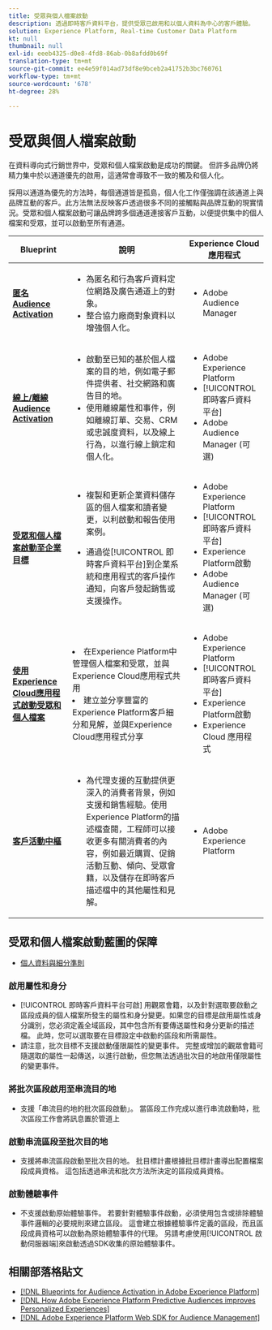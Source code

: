 ```yaml
---
title: 受眾與個人檔案啟動
description: 透過即時客戶資料平台，提供受眾已啟用和以個人資料為中心的客戶體驗。
solution: Experience Platform, Real-time Customer Data Platform
kt: null
thumbnail: null
exl-id: eeeb4325-d0e8-4fd8-86ab-0b8afdd0b69f
translation-type: tm+mt
source-git-commit: ee4e59f014ad73df8e9bceb2a41752b3bc760761
workflow-type: tm+mt
source-wordcount: '678'
ht-degree: 28%

---
```



# 受眾與個人檔案啟動

在資料導向式行銷世界中，受眾和個人檔案啟動是成功的關鍵。 但許多品牌仍將精力集中於以通道優先的啟用，這通常會導致不一致的觸及和個人化。

採用以通道為優先的方法時，每個通道皆是孤島，個人化工作僅強調在該通道上與品牌互動的客戶。此方法無法反映客戶透過很多不同的接觸點與品牌互動的現實情況。受眾和個人檔案啟動可讓品牌跨多個通道連接客戶互動，以便提供集中的個人檔案和受眾，並可以啟動至所有通道。

| Blueprint | 說明 | Experience Cloud 應用程式 |
|---|---|---|
| **[匿名 Audience Activation](anonymous.md)** | <ul><li>為匿名和行為客戶資料定位網路及廣告通道上的對象。</li><li>整合協力廠商對象資料以增強個人化。</li></ul> | <ul><li>Adobe Audience Manager</li></ul> |
| **[線上/離線 Audience Activation](online-offline.md)** | <ul><li>啟動至已知的基於個人檔案的目的地，例如電子郵件提供者、社交網路和廣告目的地。 </li><li>使用離線屬性和事件，例如離線訂單、交易、CRM或忠誠度資料，以及線上行為，以進行線上鎖定和個人化。</li></ul> | <ul><li>Adobe Experience Platform</li><li> [!UICONTROL 即時客戶資料平台]</li><li>Adobe Audience Manager (可選)</li></ul> |
| **[受眾和個人檔案啟動至企業目標](enterprise-destinations.md)** | <ul><li>複製和更新企業資料儲存區的個人檔案和讀者變更，以利啟動和報告使用案例。 </li></ul><ul><li>通過從[!UICONTROL 即時客戶資料平台]到企業系統和應用程式的客戶操作通知，向客戶發起銷售或支援操作。</li></ul> | <ul><li>Adobe Experience Platform</li><li>[!UICONTROL 即時客戶資料平台]</li><li>Experience Platform啟動</li><li>Adobe Audience Manager (可選)</li></ul> |
| **[使用Experience Cloud應用程式啟動受眾和個人檔案](aep+apps.md)** | </ul><li>在Experience Platform中管理個人檔案和受眾，並與Experience Cloud應用程式共用</li><li>建立並分享豐富的Experience Platform客戶細分和見解，並與Experience Cloud應用程式分享</li></ul> | <ul><li>Adobe Experience Platform</li><li>[!UICONTROL 即時客戶資料平台]</li><li>Experience Platform啟動</li><li>Experience Cloud 應用程式</li></ul> |
| **[客戶活動中樞](customer-activity.md)** | <ul><li>為代理支援的互動提供更深入的消費者背景，例如支援和銷售經驗。使用Experience Platform的描述檔查閱，工程師可以接收更多有關消費者的內容，例如最近購買、促銷活動互動、傾向、受眾會籍，以及儲存在即時客戶描述檔中的其他屬性和見解。</li></ul> | <ul><li>Adobe Experience Platform</li></ul> |



## 受眾和個人檔案啟動藍圖的保障

* [個人資料與細分準則](https://experienceleague.adobe.com/docs/experience-platform/profile/guardrails.html?lang=zh-Hant)


### 啟用屬性和身分

* [!UICONTROL 即時客戶資料平台可啟] 用觀眾會籍，以及針對選取要啟動之區段成員的個人檔案所發生的屬性和身分變更。如果您的目標是啟用屬性或身分識別，您必須定義全域區段，其中包含所有要傳送屬性和身分更新的描述檔。 此時，您可以選取要在目標設定中啟動的區段和所需屬性。
* 請注意，批次目標不支援啟動僅限屬性的變更事件。 完整或增加的觀眾會籍可隨選取的屬性一起傳送，以進行啟動，但您無法透過批次目的地啟用僅限屬性的變更事件。

### 將批次區段啟用至串流目的地

* 支援「串流目的地的批次區段啟動」。 當區段工作完成以進行串流啟動時，批次區段工作會將訊息置於管道上

### 啟動串流區段至批次目的地

* 支援將串流區段啟動至批次目的地。 批目標計畫根據批目標計畫導出配置檔案段成員資格。 這包括透過串流和批次方法所決定的區段成員資格。

### 啟動體驗事件

* 不支援啟動原始體驗事件。 若要針對體驗事件啟動，必須使用包含或排除體驗事件邏輯的必要規則來建立區段。 這會建立根據體驗事件定義的區段，而且區段成員資格可以啟動為原始體驗事件的代理。 另請考慮使用[!UICONTROL 啟動伺服器端]來啟動透過SDK收集的原始體驗事件。


## 相關部落格貼文

* [[!DNL Blueprints for Audience Activation in Adobe Experience Platform]](https://medium.com/adobetech/a-blueprint-for-audience-activation-in-adobe-experience-platform-b2b30fae90fd)
* [[!DNL How Adobe Experience Platform Predictive Audiences improves Personalized Experiences]](https://medium.com/adobetech/how-adobe-experience-platform-predictive-audiences-improves-personalized-experiences-1f75a60cb7a3)
* [[!DNL Adobe Experience Platform Web SDK for Audience Management]](https://medium.com/adobetech/adobe-experience-platform-web-sdk-for-audience-management-751fa6d063bc)
